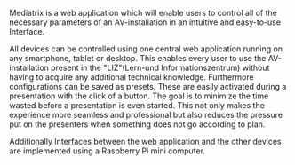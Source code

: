 Mediatrix is a web application which will enable users to control all of the necessary parameters of an AV-installation in an intuitive and easy-to-use Interface.

All devices can be controlled using one central web application running on any smartphone, tablet or desktop. This enables every user to use the AV-installation present in the "LIZ"(Lern-und Informationszentrum) without having to acquire any additional technical knowledge. Furthermore configurations can be saved as presets. These are easily activated during a presentation with the click of a button. The goal is to minimize the time wasted before a presentation is even started. This not only makes the experience more seamless and professional but also reduces the pressure put on the presenters when something does not go according to plan.

Additionally Interfaces between the web application and the other devices are implemented using a Raspberry Pi mini computer.
